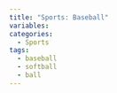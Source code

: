 ```yaml
---
title: "Sports: Baseball"
variables:
categories:
  - Sports
tags:
  - baseball
  - softball
  - ball
---
```

